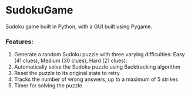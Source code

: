 # SudokuGame
Sudoku game built in Python, with a GUI built using Pygame.

### Features:
1. Generate a random Sudoku puzzle with three varying difficulties: Easy (41 clues), Medium (30 clues), Hard (21 clues).
2. Automatically solve the Sudoku puzzle using Backtracking algorithm
3. Reset the puzzle to its original state to retry
4. Tracks the number of wrong answers, up to a maximum of 5 strikes
5. Timer for solving the puzzle

